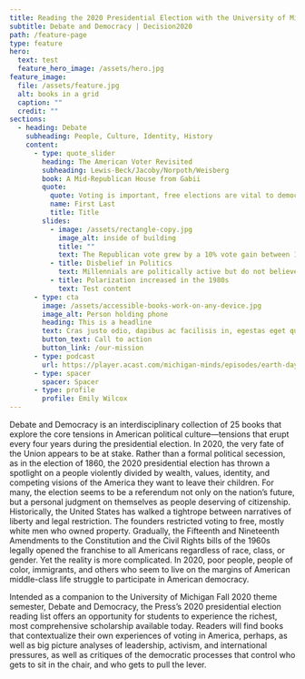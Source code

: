 ```yaml
---
title: Reading the 2020 Presidential Election with the University of Michigan Press
subtitle: Debate and Democracy | Decision2020
path: /feature-page
type: feature
hero:
  text: test
  feature_hero_image: /assets/hero.jpg
feature_image:
  file: /assets/feature.jpg
  alt: books in a grid
  caption: ""
  credit: ""
sections:
  - heading: Debate
    subheading: People, Culture, Identity, History
    content:
      - type: quote_slider
        heading: The American Voter Revisited
        subheading: Lewis-Beck/Jacoby/Norpoth/Weisberg
        book: A Mid-Republican House from Gabii
        quote:
          quote: Voting is important, free elections are vital to democracy, and U.S. presidential elections are among the most significant elections in the world.
          name: First Last
          title: Title
        slides:
          - image: /assets/rectangle-copy.jpg
            image_alt: inside of building
            title: ""
            text: The Republican vote grew by a 10% vote gain between 1996 and 2004
          - title: Disbelief in Politics
            text: Millennials are politically active but do not believe in traditional politics—“the system is rigged.” For example, they have the highest belief in climate change but do not support policy-centered climate change initiatives
          - title: Polarization increased in the 1980s
            text: Test content
      - type: cta
        image: /assets/accessible-books-work-on-any-device.jpg
        image_alt: Person holding phone
        heading: This is a headline
        text: Cras justo odio, dapibus ac facilisis in, egestas eget quam. Praesent commodo cursus magna, vel scelerisque nisl consectetur et. Integer posuere erat a ante venenatis dapibus posuere.
        button_text: Call to action
        button_link: /our-mission
      - type: podcast
        url: https://player.acast.com/michigan-minds/episodes/earth-day-at-50-andrew-gronewold-on-water-resource-managemen#?secret=hHZy80EaYm
      - type: spacer
        spacer: Spacer
      - type: profile
        profile: Emily Wilcox
---
```


Debate and Democracy is an interdisciplinary collection of 25 books that explore the core tensions in American political culture—tensions that erupt every four years during the presidential election. In 2020, the very fate of the Union appears to be at stake. Rather than a formal political secession, as in the election of 1860, the 2020 presidential election has thrown a spotlight on a people violently divided by wealth, values, identity, and competing visions of the America they want to leave their children. For many, the election seems to be a referendum not only on the nation’s future, but a personal judgment on themselves as people deserving of citizenship. Historically, the United States has walked a tightrope between narratives of liberty and legal restriction. The founders restricted voting to free, mostly white men who owned property. Gradually, the Fifteenth and Nineteenth Amendments to the Constitution and the Civil Rights bills of the 1960s legally opened the franchise to all Americans regardless of race, class, or gender. Yet the reality is more complicated. In 2020, poor people, people of color, immigrants, and others who seem to live on the margins of American middle-class life struggle to participate in American democracy.

Intended as a companion to the University of Michigan Fall 2020 theme semester, Debate and Democracy, the Press’s 2020 presidential election reading list offers an opportunity for students to experience the richest, most comprehensive scholarship available today. Readers will find books that contextualize their own experiences of voting in America, perhaps, as well as big picture analyses of leadership, activism, and international pressures, as well as critiques of the democratic processes that control who gets to sit in the chair, and who gets to pull the lever.
